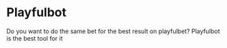 Playfulbot
==========

Do you want to do the same bet for the best result on playfulbet? Playfulbot is the best tool for it
